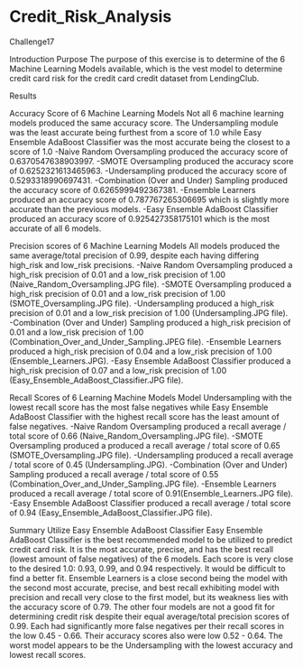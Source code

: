# Credit_Risk_Analysis
Challenge17

Introduction
Purpose
The purpose of this exercise is to determine of the 6 Machine Learning Models available, which is the vest model to determine credit card risk for the credit card credit dataset from LendingClub. 

Results

Accuracy Score of 6 Machine Learning Models
Not all 6 machine learning models produced the same accuracy score. The Undersampling module was the least accurate being furthest from a score of 1.0 while Easy Ensemble AdaBoost Classifier was the most accurate being the closest to a score of 1.0
-Naive Random Oversampling produced the accuracy score of 0.6370547638903997.
-SMOTE Oversampling produced the accuracy score of 0.6252321613465963.
-Undersampling  produced the accuracy score of 0.5293318990697431.
-Combination (Over and Under) Sampling produced the accuracy score of 0.6265999492367381.
-Ensemble Learners produced an accuracy score of 0.787767265306695 which is slightly more accurate than the previous models.
-Easy Ensemble AdaBoost Classifier produced an accuracy score of 0.925427358175101 which is the most accurate of all 6 models.

Precision scores of 6 Machine Learning Models
All models produced the same average/total precision of 0.99, despite each having differing high_risk and low_risk precisions.
-Naive Random Oversampling produced a high_risk precision of 0.01 and a low_risk precision of 1.00 (Naive_Random_Oversampling.JPG file).
-SMOTE Oversampling produced  a high_risk precision of 0.01 and a low_risk precision of 1.00 (SMOTE_Oversampling.JPG file).
-Undersampling  produced a high_risk precision of 0.01 and a low_risk precision of 1.00 (Undersampling.JPG file).
-Combination (Over and Under) Sampling produced a high_risk precision of 0.01 and a low_risk precision of 1.00 (Combination_Over_and_Under_Sampling.JPEG file).
-Ensemble Learners produced a high_risk precision of 0.04 and a low_risk precision of 1.00 (Ensemble_Learners.JPG).
-Easy Ensemble AdaBoost Classifier produced a high_risk precision of 0.07 and a low_risk precision of 1.00 (Easy_Ensemble_AdaBoost_Classifier.JPG file).

Recall Scores of 6 Learning Machine Models
Model Undersampling with the lowest recall score has the most false negatives while Easy Ensemble AdaBoost Classifier with the highest recall score has the least amount of false negatives.
-Naive Random Oversampling produced a recall average / total score of 0.66 (Naive_Random_Oversampling.JPG file).
-SMOTE Oversampling produced a produced a recall average / total score of 0.65 (SMOTE_Oversampling.JPG file).
-Undersampling  produced a recall average / total score of 0.45 (Undersampling.JPG).
-Combination (Over and Under) Sampling produced a recall average / total score of 0.55 (Combination_Over_and_Under_Sampling.JPG file).
-Ensemble Learners produced a recall average / total score of 0.91(Ensemble_Learners.JPG file).
-Easy Ensemble AdaBoost Classifier produced a recall average / total score of 0.94 (Easy_Ensemble_AdaBoost_Classifier.JPG file).


Summary
Utilize Easy Ensemble AdaBoost Classifier
Easy Ensemble AdaBoost Classifier  is the best recommended model to be utilized to predict credit card risk.  It is the most accurate, precise, and has the best recall (lowest amount of false negatives) of the 6 models.  Each score is very close to the desired 1.0: 0.93, 0.99, and 0.94 respectively. It would be difficult to find a better fit.  Ensemble Learners is a close second being the model with the second most accurate, precise, and best recall exhibiting model with precision and recall very close to the first model, but its weakness lies with the accuracy score of 0.79.  The other four models are not a good fit for determining credit risk despite their equal average/total precision scores of 0.99.  Each had significantly more false negatives per their recall scores in the low 0.45 - 0.66. Their accuracy scores also were low 0.52 - 0.64.  The worst model appears to be the Undersampling with the lowest accuracy and lowest recall scores.




